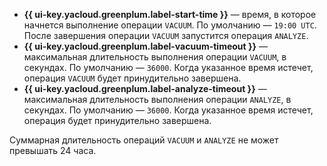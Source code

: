 * **{{ ui-key.yacloud.greenplum.label-start-time }}** — время, в которое начнется выполнение операции `VACUUM`. По умолчанию — `19:00 UTC`. После завершения операции `VACUUM` запустится операция `ANALYZE`.
* **{{ ui-key.yacloud.greenplum.label-vacuum-timeout }}** — максимальная длительность выполнения операции `VACUUM`, в секундах. По умолчанию — `36000`. Когда указанное время истечет, операция `VACUUM` будет принудительно завершена.
* **{{ ui-key.yacloud.greenplum.label-analyze-timeout }}** — максимальная длительность выполнения операции `ANALYZE`, в секундах. По умолчанию — `36000`. Когда указанное время истечет, операция будет принудительно завершена.

Суммарная длительность операций `VACUUM` и `ANALYZE` не может превышать 24 часа.
